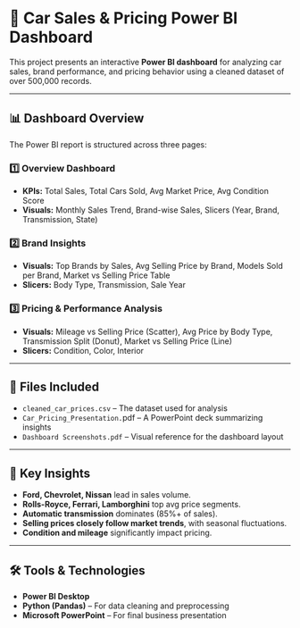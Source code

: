 # 🚗 Car Sales & Pricing Power BI Dashboard

This project presents an interactive **Power BI dashboard** for analyzing car sales, brand performance, and pricing behavior using a cleaned dataset of over 500,000 records.

---

## 📊 Dashboard Overview

The Power BI report is structured across three pages:

### 1️⃣ Overview Dashboard

* **KPIs:** Total Sales, Total Cars Sold, Avg Market Price, Avg Condition Score
* **Visuals:** Monthly Sales Trend, Brand-wise Sales, Slicers (Year, Brand, Transmission, State)

### 2️⃣ Brand Insights

* **Visuals:** Top Brands by Sales, Avg Selling Price by Brand, Models Sold per Brand, Market vs Selling Price Table
* **Slicers:** Body Type, Transmission, Sale Year

### 3️⃣ Pricing & Performance Analysis

* **Visuals:** Mileage vs Selling Price (Scatter), Avg Price by Body Type, Transmission Split (Donut), Market vs Selling Price (Line)
* **Slicers:** Condition, Color, Interior

---

## 📁 Files Included

* `cleaned_car_prices.csv` – The dataset used for analysis
* `Car_Pricing_Presentation.`pdf – A PowerPoint deck summarizing insights
* `Dashboard Screenshots.pdf` – Visual reference for the dashboard layout

---

## 🧠 Key Insights

* **Ford, Chevrolet, Nissan** lead in sales volume.
* **Rolls-Royce, Ferrari, Lamborghini** top avg price segments.
* **Automatic transmission** dominates (85%+ of sales).
* **Selling prices closely follow market trends**, with seasonal fluctuations.
* **Condition and mileage** significantly impact pricing.

---

## 🛠 Tools & Technologies

* **Power BI Desktop**
* **Python (Pandas)** – For data cleaning and preprocessing
* **Microsoft PowerPoint** – For final business presentation


